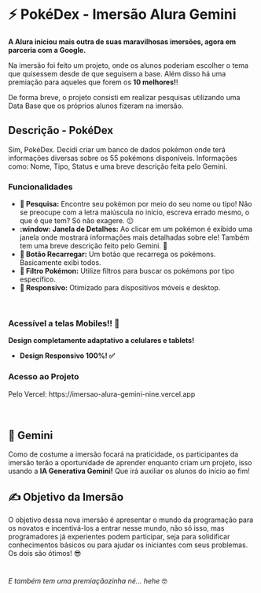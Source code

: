 <h1>⚡ PokéDex - Imersão Alura Gemini</h1>
<strong>A Alura iniciou mais outra de suas maravilhosas imersões, agora em parceria com a Google. </strong>

Na imersão foi feito um projeto, onde os alunos poderiam escolher o tema que quisessem desde de que seguisem a base. 
Além disso há uma premiação para aqueles que forem os <strong>10 melhores!</strong>!

De forma breve, o projeto consisti em realizar pesquisas utilizando uma Data Base que os próprios alunos fizeram na imersão.

<h2>Descrição - PokéDex</h2>
Sim, PokéDex. Decidi criar um banco de dados pokémon onde terá informações diversas sobre os 55 pokémons disponíveis. 
Informações como: Nome, Tipo, Status e uma breve descrição feita pelo Gemini.

<h3>Funcionalidades</h3>
 <ul>
   <li>
     <strong>🔎 Pesquisa:</strong> Encontre seu pokémon por meio do seu nome ou tipo! Não se preocupe com a letra maiúscula no início, escreva errado mesmo, o que é que tem?
     Só não exagere. 😐
   </li>
   <li>
    <strong>:window: Janela de Detalhes:</strong> Ao clicar em um pokémon é exibido uma janela onde mostrará informações mais detalhadas sobre ele! Também tem uma breve descrição feito pelo Gemini. 🤖 
   </li>
   <li>
    <strong>🔄 Botão Recarregar:</strong> Um botão que recarrega os pokémons. Basicamente exibi todos.
   </li>
   <li>
    <strong>💠 Filtro Pokémon:</strong> Utilize filtros para buscar os pokémons por tipo específico.
   </li>
     <li>
    <strong>📲 Responsivo:</strong> Otimizado para dispositivos móveis e desktop.

   </li>
 </ul>
<br>
 <h3>Acessível a telas Mobiles!! 📱</h3>
 <strong>
  Design completamente adaptativo a celulares e tablets!
  <br>
  <ul>
   <li>
   Design Responsivo 100%! ✅
  </li>
  </ul>
 </strong>

<h3>Acesso ao Projeto</h3>
Pelo Vercel: https://imersao-alura-gemini-nine.vercel.app
<br>
<br>
<br>
<h2>🤖 Gemini</h2>
Como de costume a imersão focará na praticidade, os participantes da imersão terão a oportunidade de aprender enquanto
criam um projeto, isso usando a <strong>IA Generativa Gemini!</strong> Que irá auxiliar os alunos do início ao fim!

<h2>✍ Objetivo da Imersão</h2>
O objetivo dessa nova imersão é apresentar o mundo da programação para os novatos e incentivá-los a entrar nesse mundo,
não só isso, mas programadores já experientes podem participar, seja para solidificar conhecimentos básicos ou para ajudar
os iniciantes com seus problemas. Os dois são ótimos! 😎

#
<em>E também tem uma premiaçãozinha né... hehe</em> 🤓
